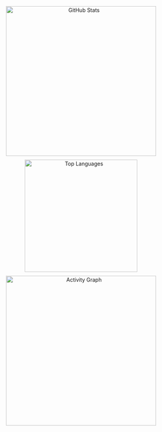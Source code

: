 <div align="center" style="display: flex; flex-wrap: wrap; justify-content: center; gap: 10px;">
  <!-- Stats Card -->
  <a href="https://github.com/donnabell-s">
    <img width="400" src="https://github-readme-stats.vercel.app/api?username=donnabell-s&show_icons=true&theme=omni&height=300" alt="GitHub Stats" />
  </a>
  
  <!-- Languages Donut Chart -->
  <a href="https://github.com/donnabell-s">
    <img width="300" src="https://github-readme-stats.vercel.app/api/top-langs/?username=donnabell-s&layout=donut&theme=omni&height=300" alt="Top Languages" />
  </a>
  
  <!-- Activity Graph -->
  <a href="https://github.com/donnabell-s">
    <img width="400" src="https://github-readme-activity-graph.vercel.app/graph?username=donnabell-s&theme=react-dark&height=300" alt="Activity Graph" />
  </a>
</div>

